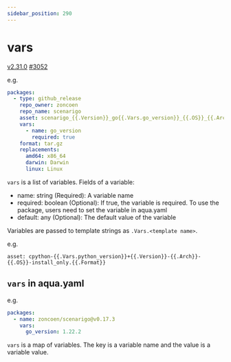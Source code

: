 ```yaml
---
sidebar_position: 290
---
```


# vars

[v2.31.0](https://github.com/aquaproj/aqua/releases/tag/v2.31.0) [#3052](https://github.com/aquaproj/aqua/pull/3052)

e.g.

```yaml
packages:
  - type: github_release
    repo_owner: zoncoen
    repo_name: scenarigo
    asset: scenarigo_{{.Version}}_go{{.Vars.go_version}}_{{.OS}}_{{.Arch}}.{{.Format}}
    vars:
      - name: go_version
        required: true
    format: tar.gz
    replacements:
      amd64: x86_64
      darwin: Darwin
      linux: Linux
```

`vars` is a list of variables.
Fields of a variable:

- name: string (Required): A variable name
- required: boolean (Optional): If true, the variable is required. To use the package, users need to set the variable in aqua.yaml
- default: any (Optional): The default value of the variable

Variables are passed to template strings as `.Vars.<template name>`.

e.g.

```
asset: cpython-{{.Vars.python_version}}+{{.Version}}-{{.Arch}}-{{.OS}}-install_only.{{.Format}}
```

## `vars` in aqua.yaml

e.g.

```yaml
packages:
  - name: zoncoen/scenarigo@v0.17.3
    vars:
      go_version: 1.22.2
```

`vars` is a map of variables.
The key is a variable name and the value is a variable value.
